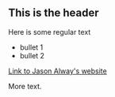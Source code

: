 ## This is the header

Here is some regular text

 * bullet 1
 * bullet 2

[Link to Jason Alway's website](http://jason.alway.world)

More text.
